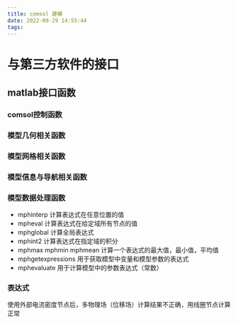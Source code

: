 ```yaml
---
title: comsol 建模
date: 2022-09-29 14:55:44
tags:
---
```


# 与第三方软件的接口
## matlab接口函数
### comsol控制函数
### 模型几何相关函数
### 模型网格相关函数
### 模型信息与导航相关函数
### 模型数据处理函数
- mphinterp
  计算表达式在任意位置的值
- mpheval
  计算表达式在给定域所有节点的值
- mphglobal
  计算全局表达式
- mphint2
  计算表达式在指定域的积分
- mphmax mphmin mphmean
  计算一个表达式的最大值，最小值，平均值
- mphgetexpressions
  用于获取模型中变量和模型参数的表达式
- mphevaluate
  用于计算模型中的参数表达式（常数）
### 表达式
使用外部电流密度节点后，多物理场（位移场）计算结果不正确，用线圈节点计算正常
